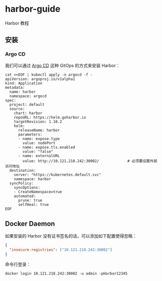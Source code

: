# harbor-guide
Harbor 教程

## 安装

### Argo CD
我们可以通过 [Argo CD](https://github.com/devops-ws/argo-cd-guide) 这种 GitOps 的方式来安装 Harbor：

```shell
cat <<EOF | kubectl apply -n argocd -f -
apiVersion: argoproj.io/v1alpha1
kind: Application
metadata:
  name: harbor
  namespace: argocd
spec:
  project: default
  source:
    chart: harbor
    repoURL: https://helm.goharbor.io
    targetRevision: 1.10.2
    helm:
      releaseName: harbor
      parameters:
      - name: expose.type
        value: nodePort
      - name: expose.tls.enabled
        value: "false"
      - name: externalURL
        value: http://10.121.218.242:30002/             # 必须要设置外部访问地址
  destination:
    server: "https://kubernetes.default.svc"
    namespace: harbor
  syncPolicy:
    syncOptions:
    - CreateNamespace=true
    automated:
      prune: true
      selfHeal: true
EOF
```

## Docker Daemon
如果安装的 Harbor 没有证书签名的话，可以添加如下配置使得忽略：

```json
{
  "insecure-registries": ["10.121.218.242:30002"]
}
```

命令行登录：
```shell
docker login 10.121.218.242:30002 -u admin -pHarbor12345
```
